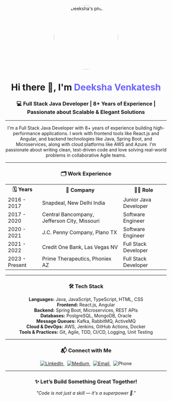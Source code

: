 <!-- Profile Photo -->
<p align="center">
  <img src="https://avatars.githubusercontent.com/deeksha-venkatesh" width="200" style="border-radius: 50%;" alt="Deeksha's photo" />
</p>

<!-- Name & Tagline -->
<h1 align="center">Hi there 👋, I'm <span style="color:#6C63FF;">Deeksha Venkatesh</span></h1>

<h3 align="center">💻 Full Stack Java Developer | 8+ Years of Experience | Passionate about Scalable & Elegant Solutions</h3>

---

<!-- About -->
<p align="center">
 I'm a Full Stack Java Developer with 8+ years of experience building high-performance applications. I work with frontend tools like React.js and Angular, and backend technologies like Java, Spring Boot, and Microservices, along with cloud platforms like AWS and Azure. I'm passionate about writing clean, test-driven code and love solving real-world problems in collaborative Agile teams.
</p>

---

<!-- Work Timeline -->
<h3 align="center">🗂️ Work Experience</h3>

<p align="center">
  <table align="center">
    <tr>
      <th>🗓️ Years</th>
      <th>🏢 Company</th>
      <th>👩‍💻 Role</th>
    </tr>
    <tr>
      <td>2016 - 2017</td>
      <td>Snapdeal, New Delhi India</td>
      <td>Junior Java Developer</td>
    </tr>
    <tr>
      <td>2017 - 2020</td>
      <td>Central Bancompany, Jefferson City, Missouri</td>
      <td>Software Engineer</td>
    </tr>
    <tr>
      <td>2020 - 2021</td>
      <td>J.C. Penny Company, Plano TX</td>
      <td>Software Engineer</td>
    </tr>
    <tr>
      <td>2021 - 2022</td>
      <td>Credit One Bank, Las Vegas NV</td>
      <td>Full Stack Developer</td>
    </tr>
    <tr>
      <td>2023 - Present</td>
      <td>Prime Therapeutics, Phoniex AZ</td>
      <td>Full Stack Developer</td>
    </tr>
  </table>
</p>

---

<!-- Tech Stack -->
<h3 align="center">🛠️ Tech Stack</h3>

<p align="center">
  <strong>Languages:</strong> Java, JavaScript, TypeScript, HTML, CSS  
  <br>
  <strong>Frontend:</strong> React.js, Angular  
  <br>
  <strong>Backend:</strong> Spring Boot, Microservices, REST APIs  
  <br>
  <strong>Databases:</strong> PostgreSQL, MongoDB, Oracle  
  <br>
  <strong>Message Queues:</strong> Kafka, RabbitMQ, ActiveMQ  
  <br>
  <strong>Cloud & DevOps:</strong> AWS, Jenkins, GitHub Actions, Docker  
  <br>
  <strong>Tools & Practices:</strong> Git, Agile, TDD, CI/CD, Logging, Unit Testing  
</p>

---

<!-- Contact Info -->
<h3 align="center">📬 Connect with Me</h3>

<p align="center">
  <a href="https://www.linkedin.com/in/deeksha-venkatesh-58602b1b4?utm_source=share&utm_campaign=share_via&utm_content=profile&utm_medium=ios_app" target="_blank">
    <img alt="LinkedIn" src="https://img.shields.io/badge/LinkedIn-blue?logo=linkedin&logoColor=white" />
  </a>
  &nbsp;
  <a href="https://medium.com/@11deeku27" target="_blank">
    <img alt="Medium" src="https://img.shields.io/badge/Medium-black?logo=medium&logoColor=white" />
  </a>
  &nbsp;
  <a href="mailto:deekshastudieshere@gmail.com">
    <img alt="Email" src="https://img.shields.io/badge/Email-red?logo=gmail&logoColor=white" />
  </a>
  &nbsp;
  <img alt="Phone" src="https://img.shields.io/badge/Phone-+1 603 921 7572-lightgrey" />
</p>

---

<!-- Final Footer -->
<h3 align="center">✨ Let’s Build Something Great Together!</h3>

<p align="center"><i>"Code is not just a skill — it's a superpower 💪."</i></p>
